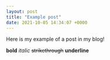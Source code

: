 ```yaml
---
layout: post
title: "Example post"
date: 2021-10-05 14:34:07 +0000
---
```


Here is my example of a post in my blog!

**bold**
*italic*
~~strikethrough~~
__underline__

